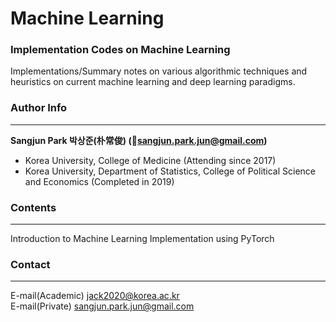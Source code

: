 # Machine Learning

### Implementation Codes on Machine Learning

Implementations/Summary notes on various algorithmic techniques and heuristics on current machine learning and deep learning paradigms.

### Author Info

---

**Sangjun Park 박상준(朴常俊) (📧sangjun.park.jun@gmail.com)**

- Korea University, College of Medicine (Attending since 2017)
- Korea University, Department of Statistics, College of Political Science and Economics (Completed in 2019)

### Contents

---

Introduction to Machine Learning Implementation using PyTorch

### Contact

---

E-mail(Academic) jack2020@korea.ac.kr    
E-mail(Private) sangjun.park.jun@gmail.com 
